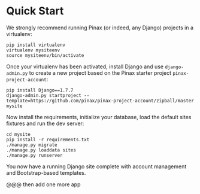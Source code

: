 # Quick Start

We strongly recommend running Pinax (or indeed, any Django) projects in a virtualenv:

```
pip install virtualenv
virtualenv mysiteenv
source mysiteenv/bin/activate
```

Once your virtualenv has been activated, install Django and use `django-admin.py` to create a new project based on the Pinax starter project `pinax-project-account`:

```
pip install Django==1.7.7
django-admin.py startproject --template=https://github.com/pinax/pinax-project-account/zipball/master mysite
```

Now install the requirements, initialize your database, load the default sites fixtures and run the dev server:

```
cd mysite
pip install -r requirements.txt
./manage.py migrate
./manage.py loaddata sites
./manage.py runserver
```

You now have a running Django site complete with account management and Bootstrap-based templates.


@@@ then add one more app
